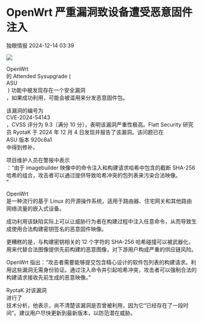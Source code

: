 #  OpenWrt 严重漏洞致设备遭受恶意固件注入   
 独眼情报   2024-12-14 03:39  
  
![](https://mmbiz.qpic.cn/sz_mmbiz_png/KgxDGkACWnQic2DQNU1hRPUXwoPabULeIZIzBJeiaDmHyj0ChnhiaWRuibLo3qYd7YFAibU1P9bbqYjocFpBOtaG9yw/640?wx_fmt=png&from=appmsg "")  
  
  
OpenWrt  
的 Attended Sysupgrade (   
ASU  
 ) 功能中被发现存在一个安全漏洞  
，如果成功利用，可能会被滥用来分发恶意固件包。  
  
该漏洞的编号为  
CVE-2024-54143  
，CVSS 评分为 9.3（满分 10 分），表明该漏洞严重性极高。Flatt Security 研究员 RyotaK 于 2024 年 12 月 4 日发现并报告了该漏洞。该问题已在  
ASU 版本 920c8a1  
中得到修补。  
  
  
项目维护人员在警报中表示  
：“由于 imagebuilder 映像中的命令注入和构建请求哈希中包含的截断 SHA-256 哈希的组合，攻击者可以通过提供导致哈希冲突的包列表来污染合法映像。  
”  
  
OpenWrt  
是一种流行的基于 Linux 的开源操作系统，适用于路由器、住宅网关和其他路由网络流量的嵌入式设备。  
  
成功利用该缺陷实际上可以让威胁行为者在构建过程中注入任意命令，从而导致生成使用合法构建密钥签名的恶意固件映像。  
  
更糟糕的是，与构建密钥相关的 12 个字符的 SHA-256 哈希碰撞可以被武器化，用来代替合法图像提供先前构建的恶意图像，对下游用户构成严重的供应链风险。  
  
OpenWrt 指出：“攻击者需要能够提交包含精心设计的软件包列表的构建请求。利用这些漏洞无需身份验证。通过注入命令并引起哈希冲突，攻击者可以强制合法的构建请求接收先前生成的恶意映像。”  
  
RyotaK 对该漏洞  
进行了  
技术分析，他表示，尚不清楚该漏洞是否曾被利用，因为它“已经存在了一段时间”。建议用户尽快更新到最新版本，以防范潜在威胁。  
  
  
